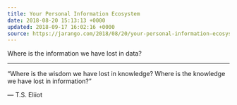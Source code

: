 ```yaml
---
title: Your Personal Information Ecosystem
date: 2018-08-20 15:13:13 +0000
updated: 2018-09-17 16:02:16 +0000
source: https://jarango.com/2018/08/20/your-personal-information-ecosystem/
---
```

Where is the information we have lost in data?* * *
“Where is the wisdom we have lost in knowledge? Where is the knowledge we have lost in information?”
— T.S. Eliiot
